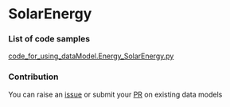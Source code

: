 # SolarEnergy

### List of code samples 

<!-- 50-List of code -->

<!-- [code entry](link) -->
[code_for_using_dataModel.Energy_SolarEnergy.py](https://github.com/smart-data-models/dataModel.Energy/blob/master/SolarEnergy/code/code_for_using_dataModel.Energy_SolarEnergy.py)


<!-- /50-List of code -->

### Contribution
You can raise an [issue](https://github.com/smart-data-models/dataModel.Energy/issues) or submit your [PR](https://github.com/smart-data-models/dataModel.Energy/pulls) on existing data models
